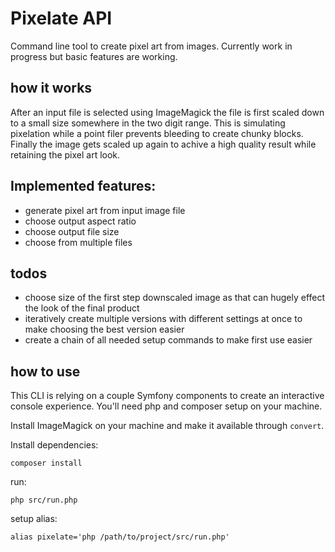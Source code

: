 # Pixelate API 

Command line tool to create pixel art from images. Currently work in progress but basic features are working.

## how it works 
After an input file is selected using ImageMagick the file is first scaled down to a small size somewhere in the two digit range. 
This is simulating pixelation while a point filer prevents bleeding to create chunky blocks. Finally the image gets scaled up again to achive a high quality result while retaining the pixel art look. 

## Implemented features: 
- generate pixel art from input image file 
- choose output aspect ratio
- choose output file size 
- choose from multiple files 

## todos 
- choose size of the first step downscaled image as that can hugely effect the look of the final product
- iteratively create multiple versions with different settings at once to make choosing the best version easier
- create a chain of all needed setup commands to make first use easier 

## how to use 
This CLI is relying on a couple Symfony components to create an interactive console experience. You'll need php and composer setup on your machine.

Install ImageMagick on your machine and make it available through ``convert``. 

Install dependencies: 
``` 
composer install 
``` 

run: 
``` 
php src/run.php
``` 

setup alias: 
``` 
alias pixelate='php /path/to/project/src/run.php'
```
